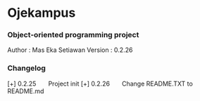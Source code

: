 # Ojekampus
### Object-oriented programming project

Author	: Mas Eka Setiawan
Version	: 0.2.26

### Changelog
[+] 0.2.25
&nbsp;&nbsp;&nbsp;&nbsp;&nbsp;&nbsp;Project init
[+] 0.2.26
&nbsp;&nbsp;&nbsp;&nbsp;&nbsp;&nbsp;Change README.TXT to README.md
